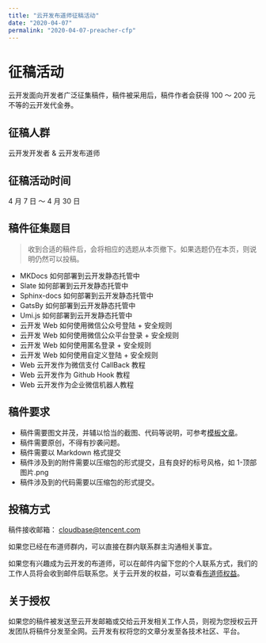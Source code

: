 ```yaml
---
title: "云开发布道师征稿活动"
date: "2020-04-07"
permalink: "2020-04-07-preacher-cfp"
---
```


# 征稿活动


云开发面向开发者广泛征集稿件，稿件被采用后，稿件作者会获得 100 ～ 200 元不等的云开发代金券。

## 征稿人群

云开发开发者 & 云开发布道师

## 征稿活动时间

4 月 7 日 ～ 4 月 30 日


## 稿件征集题目

> 收到合适的稿件后，会将相应的选题从本页撤下。如果选题仍在本页，则说明仍然可以投稿。

- MKDocs 如何部署到云开发静态托管中
- Slate 如何部署到云开发静态托管中
- Sphinx-docs 如何部署到云开发静态托管中
- GatsBy 如何部署到云开发静态托管中
- Umi.js 如何部署到云开发静态托管中
- 云开发 Web 如何使用微信公众号登陆 + 安全规则
- 云开发 Web 如何使用微信公众平台登录 + 安全规则
- 云开发 Web 如何使用匿名登录 + 安全规则
- 云开发 Web 如何使用自定义登陆 + 安全规则
- Web 云开发作为微信支付 CallBack 教程
- Web 云开发作为 Github Hook 教程
- Web 云开发作为企业微信机器人教程

## 稿件要求
- 稿件需要图文并茂，并辅以恰当的截图、代码等说明，可参考[模板文章](https://mp.weixin.qq.com/s/VfX6dFT8TVL6ntvC0Z0jLQ)。
- 稿件需要原创，不得有抄袭问题。
- 稿件需要以 Markdown 格式提交
- 稿件涉及到的附件需要以压缩包的形式提交，且有良好的标号风格，如 1-顶部图片.png
- 稿件涉及到的代码需要以压缩包的形式提交。

## 投稿方式
稿件接收邮箱： [cloudbase@tencent.com](mailto:cloudbase@tencent.com)

如果您已经在布道师群内，可以直接在群内联系群主沟通相关事宜。

如果您有兴趣成为云开发的布道师，可以在邮件内留下您的个人联系方式，我们的工作人员将会收到邮件后联系您。关于云开发的权益，可以查看[布道师权益](/2020-03-23-preacher/)。
## 关于授权
如果您的稿件被发送至云开发邮箱或交给云开发相关工作人员，则视为您授权云开发团队将稿件分发至全网。云开发有权将您的文章分发至各技术社区、平台。

